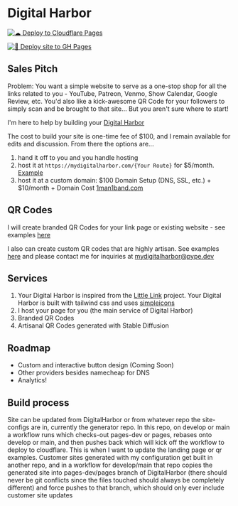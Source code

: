# Digital Harbor

[![☁ ️Deploy to Cloudflare Pages](https://github.com/DigitalHarbor7/DigitalHarbor/actions/workflows/cloudflare-pages-deployment.yml/badge.svg)](https://github.com/DigitalHarbor7/DigitalHarbor/actions/workflows/cloudflare-pages-deployment.yml)

[![🌱 Deploy site to GH Pages](https://github.com/DigitalHarbor7/DigitalHarbor/actions/workflows/github-pages-deployment.yml/badge.svg)](https://github.com/DigitalHarbor7/DigitalHarbor/actions/workflows/github-pages-deployment.yml)

## Sales Pitch

Problem: You want a simple website to serve as a one-stop shop for all the
links related to you - YouTube, Patreon, Venmo, Show Calendar, Google Review, etc. You'd also
like a kick-awesome QR Code for your followers to simply scan and be brought to
that site... But you aren't sure where to start!

I'm here to help by building your [Digital Harbor](https://mydigitalharbor.com)

The cost to build your site is one-time fee of $100, and I remain available for edits and discussion. From there the options are...

1. hand it off to you and you handle hosting
2. host it at `https://mydigitalharbor.com/{Your Route}` for $5/month. [Example](https://mydigitalharbor.com/1man1-band)
3. host it at a custom domain: $100 Domain Setup (DNS, SSL, etc.) + $10/month + Domain Cost [1man1band.com](https://1man1band.com)

## QR Codes

I will create branded QR Codes for your link page or existing website - see examples [here](https://mydigitalharbor.com/qr-branded)

I also can create custom QR codes that are highly artisan. See examples [here](https://mydigitalharbor.com/qr) and please contact me for inquiries at mydigitalharbor@pype.dev

## Services

1. Your Digital Harbor is inspired from the [Little Link](https://littlelink.io) project. Your Digital Harbor is built with tailwind css and uses [simpleicons](https://simpleicons.org)
2. I host your page for you (the main service of Digital Harbor)
3. Branded QR Codes
4. Artisanal QR Codes generated with Stable Diffusion

## Roadmap
- Custom and interactive button design (Coming Soon)
- Other providers besides namecheap for DNS
- Analytics!

## Build process

Site can be updated from DigitalHarbor or from whatever repo the site-configs are in, currently the generator repo.
In this repo, on develop or main a workflow runs which checks-out pages-dev or pages, rebases onto develop or main, and then pushes back which will kick off the workflow to deploy to cloudflare. This is when I want to update the landing page or qr examples.
Customer sites generated with my configuration get built in another repo, and in a workflow for develop/main that repo copies the generated site into pages-dev/pages branch of DigitalHarbor (there should never be git conflicts since the files touched should always be completely different) and force pushes to that branch, which should only ever include customer site updates